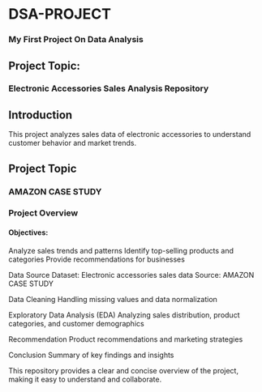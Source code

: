# DSA-PROJECT
### My First Project On Data Analysis 
## Project Topic:
### Electronic Accessories Sales Analysis Repository
## Introduction

This project analyzes sales data of electronic accessories to understand customer behavior and market trends.

## Project Topic
### AMAZON CASE STUDY


### Project Overview

#### Objectives:
 Analyze sales trends and patterns
 Identify top-selling products and categories
 Provide recommendations for businesses

 Data Source
 Dataset: Electronic accessories sales data
 Source: AMAZON CASE STUDY

Data Cleaning
 Handling missing values and data normalization

 Exploratory Data Analysis (EDA)
 Analyzing sales distribution, product categories, and    customer demographics

 Recommendation
 Product recommendations and marketing strategies

 Conclusion
 Summary of key findings and insights

 



This repository provides a clear and concise overview of the project, making it easy to understand and collaborate.
